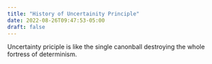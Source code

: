```yaml
---
title: "History of Uncertainity Principle"
date: 2022-08-26T09:47:53-05:00
draft: false 
---
```


Uncertainty priciple is like the single canonball destroying the whole fortress of determinism.